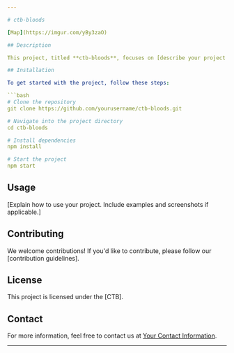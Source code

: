 ```yaml
---

# ctb-bloods

[Map](https://imgur.com/yBy3zaO)

## Description

This project, titled **ctb-bloods**, focuses on [describe your project's main goal]. The map above represents [describe the map and its significance to your project].

## Installation

To get started with the project, follow these steps:

```bash
# Clone the repository
git clone https://github.com/yourusername/ctb-bloods.git

# Navigate into the project directory
cd ctb-bloods

# Install dependencies
npm install

# Start the project
npm start
```

## Usage

[Explain how to use your project. Include examples and screenshots if applicable.]

## Contributing

We welcome contributions! If you'd like to contribute, please follow our [contribution guidelines].

## License

This project is licensed under the [CTB].

## Contact

For more information, feel free to contact us at [Your Contact Information](https://discord.gg/Ww467DSTAm).

---
```

